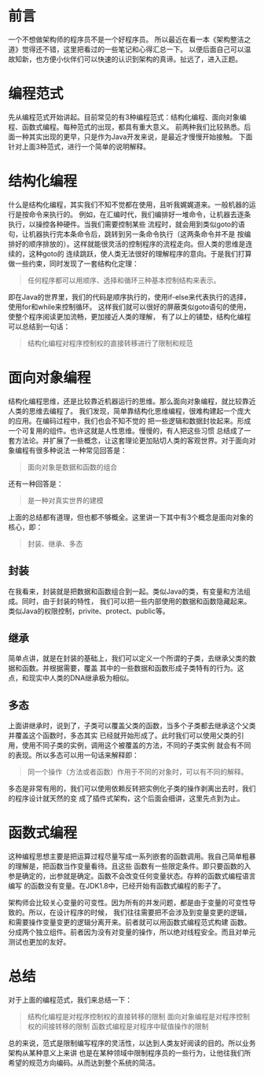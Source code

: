 # 前言
一个不想做架构师的程序员不是一个好程序员。
所以最近在看一本《架构整洁之道》觉得还不错，这里把看过的一些笔记和心得汇总一下。
以便后面自己可以温故知新，也方便小伙伴们可以快速的认识到架构的真谛。扯远了，进入正题。

# 编程范式
先从编程范式开始讲起。目前常见的有3种编程范式：结构化编程、面向对象编程、函数式编程。每种范式的出现，都具有重大意义。
前两种我们比较熟悉。后面一种其实出现的更早，只是作为Java开发来说，是最近才慢慢开始接触。
下面针对上面3种范式，进行一个简单的说明解释。

# 结构化编程
什么是结构化编程，其实我们不知不觉都在使用，且听我娓娓道来。一般机器的运行是按命令来执行的。
例如，在汇编时代，我们编排好一堆命令，让机器去逐条执行，以操控各种硬件。当我们需要控制某些
流程时，就会用到类似goto的语句，让机器执行完本条命令后，跳转到另一条命令执行（这两条命令并不是
按编排好的顺序排放的）。这样就能很灵活的控制程序的流程走向。但人类的思维是连续的，这种goto的
连续跳跃，使人类无法很好的理解程序的意向。于是我们打算做一些约束，同时发现了一套结构化定理：

> 任何程序都可以用顺序、选择和循环三种基本控制结构来表示。

即在Java的世界里，我们的代码是顺序执行的，使用if-else来代表执行的选择，使用for和while来控制循环。
这样我们就可以很好的屏蔽类似goto语句的使用，使整个程序阅读更加流畅，更加接近人类的理解，
有了以上的铺垫，结构化编程可以总结到一句话：

> 结构化编程对程序控制权的直接转移进行了限制和规范

# 面向对象编程
结构化编程思维，还是比较靠近机器运行的思维。那么面向对象编程，就比较靠近人类的思维去编程了。
我们发现，简单靠结构化思维编程，很难构建起一个庞大的应用。在编码过程中，我们也会不知不觉的
把一些逻辑和数据封妆起来。形成一个可复用的组件。也许这就是人性思维。慢慢的，有人把这些习惯
总结成了一套方法论。并扩展了一些概念，让这套理论更加贴切人类的客观世界。对于面向对象编程有很多种说法
一种常见回答是：

> 面向对象是数据和函数的组合

还有一种回答是：

> 是一种对真实世界的建模

上面的总结都有道理，但也都不够概全。这里讲一下其中有3个概念是面向对象的核心，即：

> 封装、继承、多态

## 封装
在我看来，封装就是把数据和函数组合到一起。类似Java的类，有变量和方法组成。同时，由于封装的特性，
我们可以把一些内部使用的数据和函数隐藏起来。类似Java的权限控制，privite、protect、public等。

## 继承
简单点讲，就是在封装的基础上，我们可以定义一个所谓的子类，去继承父类的数据和函数。并根据需要，覆盖
其中的一些数据和函数形成子类特有的行为。这点，和现实中人类的DNA继承极为相似。

## 多态
上面讲继承时，说到了，子类可以覆盖父类的函数，当多个子类都去继承这个父类并覆盖这个函数时，多态其实
已经就开始形成了。此时我们可以使用父类的引用，使用不同子类的实例，调用这个被覆盖的方法，不同的子类实例
就会有不同的表现。所以多态可以用一句话来解释即：

> 同一个操作（方法或者函数）作用于不同的对象时，可以有不同的解释。

多态是非常有用的，我们可以使用依赖反转把实例化子类的操作剥离出去时，我们的程序设计就天然的变
成了插件式架构，这个后面会细讲，这里先点到为止。

# 函数式编程
这种编程思想主要是把运算过程尽量写成一系列嵌套的函数调用。我自己简单粗暴的理解是，把函数当作变量看待。且这些
函数有一些限定条件。即只要函数的入参是确定的，出参就是确定。函数不会改变任何变量状态。存粹的函数式编程语言编写
的函数没有变量。在JDK1.8中，已经开始有函数式编程的影子了。

架构师会比较关心变量的可变性。因为所有的并发问题，都是由于变量的可变性导致的。所以，在设计程序的时候，
我们往往需要把不会涉及到变量变更的逻辑，和需要操作变量变更的逻辑分离开来。前者就可以用函数式编程范式构建
函数。分成两个独立组件。前者因为没有对变量的操作，所以绝对线程安全。而且对单元测试也更加的友好。

# 总结
对于上面的编程范式，我们来总结一下：

> 结构化编程是对程序控制权的直接转移的限制
> 面向对象编程是对程序控制权的间接转移的限制
> 函数式编程是对程序中赋值操作的限制

总的来说，范式是限制编写程序的灵活性，以达到人类友好阅读的目的。所以业务架构从某种意义上来讲
也是在某种领域中限制程序员的一些行为，让他往我们所希望的规范方向编码。从而达到整个系统的简洁。